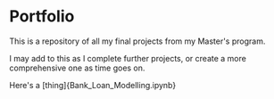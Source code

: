 # Portfolio
This is a repository of all my final projects from my Master's program.

I may add to this as I complete further projects, or create a more comprehensive one as time goes on.

Here's a [thing]{Bank_Loan_Modelling.ipynb}
